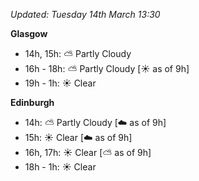 *Updated: Tuesday 14th March 13:30*

**Glasgow**

* 14h, 15h: :partly_sunny: Partly Cloudy
* 16h - 18h: :partly_sunny: Partly Cloudy [:sunny: as of 9h]
* 19h - 1h: :sunny: Clear

**Edinburgh**

* 14h: :partly_sunny: Partly Cloudy [:cloud: as of 9h]
* 15h: :sunny: Clear [:cloud: as of 9h]
* 16h, 17h: :sunny: Clear [:partly_sunny: as of 9h]
* 18h - 1h: :sunny: Clear
